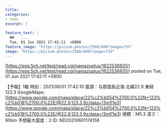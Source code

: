 ```yaml
---
title:   
categories:
- news
excerpt: |
  
feature_text: |
  ##   ...
  Tue, 01 Jun 2021 17:42:11  +0900
feature_image: "https://picsum.photos/2560/600?image=733"
image: "https://picsum.photos/2560/600?image=733"
---
```


[https://egg.5ch.net/test/read.cgi/namazuplus/1622536931/](https://egg.5ch.net/test/read.cgi/namazuplus/1622536931/)
posted on Tue, 01 Jun 2021 17:42:11  +0900

<!--more-->

【予報】1報 時刻：2021/06/01 17:42:10 震源：与那国島近海 北緯22.9 東経123.3 GoogleMaps: [https://www.google.com/maps/place/22%c2%b054%2700.0%22N+123%c2%b018%2700.0%22E/@22.9,123.3,9z/data=!3m1!1e3](https://www.google.com/maps/place/22%c2%b054%2700.0%22N+123%c2%b018%2700.0%22E/@22.9,123.3,9z/data=!3m1!1e3) 規模：M5.3 深さ：90km 予想最大震度：2 ID: ND20210601174158
